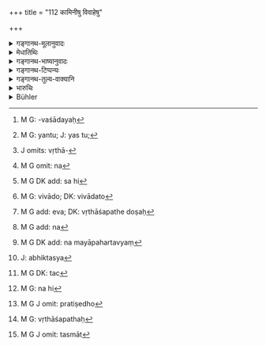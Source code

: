 +++
title = "112 कामिनीषु विवाहेषु"

+++

<details><summary>गङ्गानथ-मूलानुवादः</summary>

There is no serious offence in swearing to women, or in connection with marriages, fodder for cows, or fuel, or for the sake of a Brāhmaṇa.—(112)
</details>

<details><summary>मेधातिथिः</summary>

कामः प्रीतिविसेषो विशिष्टेन्द्रियस्पर्शजन्य,ः स यासु भवति पुरुषस्य ताः **कामिन्यो** भार्यावेश्यादयः[^९०] । तत्र यः शपथः कामसिद्ध्यर्थो यथा "नाहम् अन्यां कामये प्राणेश्वरी मे त्वम्" इत्याद्यः । यत् तु[^९१] "संप्रयुज्यस्व मया, इदं त्वया देयम्, दास्ये" इति, तत्र भवत्य् एव दोषो वृथाशपथे[^९२] । विषयसप्तमी चेयं न निमित्तसप्तमी । तेन यस्याम् एवैकाकिन्यां यथाप्य् एते तत्रोक्तरूपशपथे न[^९३] दोषः । निमित्तसप्तम्यां तु निमित्ते परद्रव्यापहारे दोषः स्यात् । अतश् च "कामाद् दशगुणं पूर्वम्" (म्ध् ८.१२१) इत्यादिकं दण्डविधानं न युज्यते । तथापि[^९४] निमित्तानन्तरकृते विवादे[^९५] ऽस्त्य् एव वृथाशपथदोषः[^९६] । एवं सर्वत्र ।


[^९६]:
     M G add: eva; DK: vṛthāśapathe doṣaḥ


[^९५]:
     M G: vivādo; DK: vivādato


[^९४]:
     M G DK add: sa hi


[^९३]:
     M G omit: na


[^९२]:
     J omits: vṛthā-


[^९१]:
     M G: yantu; J: yas tu; 


[^९०]:
     M G: -vaśādayaḥ

**विवाहेषु** । न त्वयान्या वोढव्या न वान्यो वोढव्य इति अन्यस्यापि सुहृदादेर् विवाहार्थम् एवंविधम् अनृतम् अदोषः । न पुनर् जात्यपह्नवादौ । **गवां भक्ष्ये** । गवाम् यवससिद्ध्यर्थं[^९७] मयापहर्तव्यम्, न मयापहृतं[^९८] परस्य चातत्संबन्धिभिर् युक्तस्य[^९९] वृथासाक्ष्ये शपमानस्य न दोषः । एवम् **इन्धने** । **ब्राह्मणानाम् अभ्युपपत्तिर्** अनुग्रहः । 



[^९९]:
     J: abhiktasya


[^९८]:
     M G DK add: na mayāpahartavyaṃ


[^९७]:
     M G add: na

- <u>सर्ववर्णानुग्रहे</u> ऽनुज्ञातम् एव । किम् इह पुनर्वचनेन । 

- <u>केचिद्</u> आहुः । शपथो ब्राह्मणे ऽनुज्ञायते, शूद्रादिषु त्व् अनृतम् एव । 

- <u>एतच्</u>[^१००] च "तद् धि[^१०१] सत्याद् विशिष्यते" (म्ध् ८.१०४) इति वचनान् नैतद् अनृतम् । अतो न तत्र प्रतिषेधः । प्रतिषेधो[^१०२] ह्य् असौ वृथाशपथस्य[^१०३] । पूर्वेण प्रतिषिद्धस्य प्रतिप्रसवशास्त्रम् एतत् । तस्मात्[^१०४] सर्ववर्णानुग्रहे शपमानस्य न दोषः । 


[^१०४]:
     M G J omit: tasmāt


[^१०३]:
     M G: vṛthāśapathaḥ


[^१०२]:
     M G J omit: pratiṣedho


[^१०१]:
     M G: na hi


[^१००]:
     M G DK: tac

- <u>किम् 	अर्थं</u> तर्हीदम् ।

<u>उच्यते</u> । तत्र वधात् परित्राणम् उक्तं सर्ववर्णविषयम् । **अभ्युपपत्तिस्** तु ब्राह्मणस्यैव । सा हि धनलाभादिना संभवति । सर्वतश् च परसंबन्धिषु[^१०५] क्रियास्व् एवंविधासु शपथाभ्यनुज्ञानम् उपायान्तरेण तत्सिद्ध्यसंभव एव द्रष्टव्यम् ॥ ८.११२ ॥
</details>

<details><summary>गङ्गानथ-भाष्यानुवादः</summary>

‘*Kāminīṣu*’—‘*Kāma*’ is a particular form of pleasure caused through the tactile organ; and those who are productive of such pleasure are called ‘*Kāminī*,’—which is a terra that stands for *wife*, *courtesans* and so forth. To these if one swears, for the fulfilment of his desire—in such words as ‘I do not love any other woman, thou art the queen of my heart,’ etc.,—there is nothing wrong in this; though, if after meeting the women, and on being asked by her to give a certain thing, he swears falsely that he would give it to her,—then this is certainly wrong.

‘*Śapathe*,’ ‘*in swearing*’;—the Locative here signifies the *subject*, and not the *purpose*. Hence the meaning is that there is nothing wrong, only in that form of oath which is sworn in connection only with that single woman with whom the man is in love. If, however, the Locative signified the *purpose*, then there would he nothing wrong in swearing for the purpose of robbing others of their property; and in that case what is declared (in 121 below) regarding the heavier punishment, in the case of perjury through lust, being ‘ten times’ would not be proper.

Even in the case of the woman, if the man swears falsely in a dispute with her, relating to other matters,—he commits a sin. Similarly in other cases.

‘*In connection with marriages*’;—when one says ‘this man has married another woman,’ or ‘that woman should ho married by you,’ and so forth; such lying, also in connection with the marriage of friends and others, is not sinful, but not so the concealing of the real caste of the bride and such details.

‘*Fodder for cows*’;—when, for the sake of obtaining fodder for cows, one has been constrained to commit theft, but denies it,—then if called to bear testimony, if the witness should swear to his not having done the act,—there is nothing wrong in this.

Similarly with ‘*fuel*.’

‘*For the sake of Brāhmaṇas*,’—for conferring some benefit on Brāhmaṇas.

“Lying for the sake of all castes having been already permitted (in 104), why should this be repeated here?”

Some people offer the following explanation:—In the case of Brāhmaṇas
*false swearing* is permitted, while in that of the Śūdra and other
castes, it is simple *lying that is sanctioned*.

This however is not right; as under 104, it has been declared that ‘such lying is preferable to truth’; so that what is sanctioned there is not
*lying* at all. The fact of the matter is that the said verse is not a
prohibition; it provides an exception to the prohibition of false swearing contained in the preceding verse; and hence there should he nothing wrong in swearing for the sake of any caste.

“Why then should the declaration in the present verse be made?”

What has been permitted under 104 is lying with a view to save the men from *death*, which refers to all castes; for the purpose of *conferring a benefit*, however, it is permitted only in the ease of the *Brāhmaṇa*; as in the case of the other castes, the man might be prompted to lie also by greed for money and other motives.

In all these oases also the permission of false oath applies to only those eases where the purpose cannot he served without it, by any other means—(112)
</details>

<details><summary>गङ्गानथ-टिप्पन्यः</summary>

This verse is quoted in *Smṛtitattva* (II, p. 229), which adds the
following notes:—‘*Kāminīṣu*,’ when conversing with a woman in secret
one may swear falsely for the purpose of satisfying her;—similarly for
the purpose of bringing about a marriage, for obtaining food for cows,
for obtaining fuel necessary for offerings, and for saving a
Brāhmaṇa;—and in *Vyavahāra-Bālambhaṭṭī* (p. 406).
</details>

<details><summary>गङ्गानथ-तुल्य-वाक्यानि</summary>

*Vaśiṣṭha* (16.35).—‘Men may speak an untruth in marriage, during
dalliance, when their lives are in danger, or the loss of their entire
property is imminent, and for the sake of a Brāhmaṇa.’

*Gautama* (23.29-31).—‘Some declare that an untruth spoken in marriage,
during dalliance, in jest, or while one is in severe pain, is not
reprehensible. But that is certainly not the case when the untruth
concerns the *guru*; for if one lies even in his heart to his *guru*,
regarding even small matters, he destroys himself, his seven descendants
and seven ancestors.’
</details>

<details><summary>भारुचिः</summary>

कामिन्या कामतन्त्राभियोगे यः प्रतिज्ञातार्थसम्पादनार्थमिथ्याशपथः क्रियते तत्रे नास्ति पातकधर्म इत्य् अर्थः । एवं विवाहे कृताकृतसंदेहे अभियोगे वास्य कर्माङ्गभूतानां च गवां भक्तस्य हरणाभियोगेन गोमात्रस्य व्यवस्थासामर्थ्यात् । एवं च शास्त्रवद् अग्नीन्धनापहरणाभियोगे मिथ्याशपथे नास्त्य् अधर्मः, येन शास्त्रलक्षणाव् एव धर्माधर्मौ । अन्येन तु कारणेन गोभक्तेन्धनयोर् विभावितस्य सतो दण्डो यथाशास्त्रं भवेत् । ब्राह्मणस्य च तत्र शरीरलक्षणाभ्युपपत्ताव् एवम् एव स्यात् । न सर्वस्याइवाभ्यवपत्तिः, न्यायकारिणः कर्तव्या । ब्राह्मणा[द् अन्यस्य न न्याय]कारिणो ऽप्य् आरम्भसामर्थ्याद् विज्ञायते । स्थिताम् सत्यशपथक्रियाम् इदानींनिर्दिश्यन्ते वर्णविशेषसंनियोगेन शपथाः स्वरूपतः ॥ ८.११३ ॥
</details>

<details><summary>Bühler</summary>

112	No crime, causing loss of caste, is committed by swearing (falsely) to women, the objects of one's desire, at marriages, for the sake of fodder for a cow, or of fuel, and in (order to show) favour to a Brahmana.
</details>
